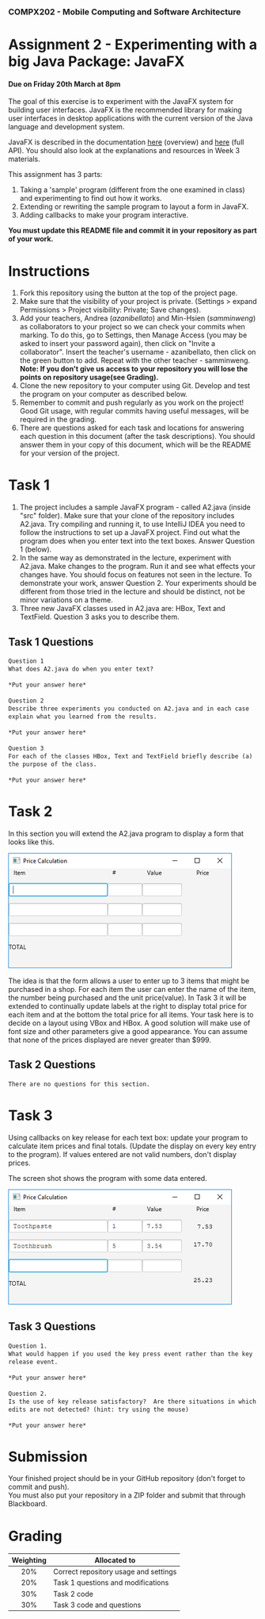 ### COMPX202 -  Mobile Computing and Software Architecture
Assignment 2 - Experimenting with a big Java Package: JavaFX
========================================

#### Due on **Friday 20th March at 8pm**

The goal of this exercise is to experiment with the JavaFX system for building user interfaces.
JavaFX is the recommended library for making user interfaces in desktop applications with
the current version of the Java language and development system.

JavaFX is described in the documentation [here](https://openjfx.io/openjfx-docs/) (overview) and [here](https://openjfx.io/javadoc/11/) (full API).
You should also look at the explanations and resources in Week 3 materials.

This assignment has 3 parts:
 1. Taking a 'sample' program (different from the one examined in class) and experimenting to find out how it works.
 2. Extending or rewriting the sample program to layout a form in JavaFX.
 3. Adding callbacks to make your program interactive.

**You must update this README file and commit it in your repository as part of your work.**


Instructions
========

1. Fork this repository using the button at the top of the project page.
2. Make sure that the visibility of your project is private. (Settings > expand Permissions > Project visibility: Private; Save changes).
3. Add your teachers, Andrea (*azanibellato*) and Min-Hsien (*samminweng*) as collaborators to your project so we can check your commits when marking. To do this, go to Settings, then Manage Access (you may be asked to insert your password again), then click on "Invite a collaborator". Insert the teacher's username - azanibellato, then click on the green button to add. Repeat with the other teacher - samminweng. **Note: If you don't give us access to your repository you will lose the points on repository usage(see Grading).**
4. Clone the new repository to your computer using Git.  Develop and test the program on your computer
as described below.
5. Remember to commit and push regularly as you work on the project!  Good Git usage, with regular commits having useful messages, will be required in the grading.
6. There are questions asked for each task and locations for answering each question in this document (after the task descriptions).  You should answer them in your copy of this document, which will be the README for your version of the project.


Task 1
======

1. The project includes a sample JavaFX program - called A2.java  (inside "src" folder). Make sure that your clone of the repository includes A2.java.  Try compiling and running it, to use IntelliJ IDEA you need to follow the instructions to set up a JavaFX project.  Find out what the program does when you enter text into the text boxes. Answer Question 1 (below).
2. In the same way as demonstrated in the lecture, experiment with A2.java.  Make changes to the program.  Run it and see what effects your changes have. You should focus on features not seen in the lecture.  To demonstrate your work, answer Question 2.  Your experiments should be different from those tried in the lecture and should be distinct, not be minor variations on a theme.
3. Three new JavaFX classes used in A2.java are:  HBox, Text and TextField.  Question 3 asks you to describe them.

Task 1 Questions
----------------

```
Question 1
What does A2.java do when you enter text?

*Put your answer here*

Question 2
Describe three experiments you conducted on A2.java and in each case explain what you learned from the results.

*Put your answer here*

Question 3
For each of the classes HBox, Text and TextField briefly describe (a) the purpose of the class.

*Put your answer here*

```

Task 2
======

In this section you will extend the A2.java program to display a form that looks like this.

![Screen shot of required program with no data entered](A2ProgramEmpty.png)

The idea is that the form allows a user to enter up to 3 items that might be purchased in a shop.  For each item the user can enter the name of the item, the number being purchased and the unit price(value).  In Task 3 it will be extended to continually update labels at the right to display total price for each item and at the bottom the total price for all items. Your task here is to decide on a layout using VBox and HBox.  A good solution will make use of font size and other parameters give a good appearance.  You can assume that none of the prices displayed are never greater than $999.


Task 2 Questions
----------------

```
There are no questions for this section.
```

Task 3
======

Using callbacks on key release for each text box: update your program to calculate item prices and final
totals.  (Update the display on every key entry to the program).  If values entered are not valid numbers,
don't display prices.


The screen shot shows the program with some data entered.

![Screen shot of program running](A2ProgramFilled.png)


Task 3 Questions
----------------

```
Question 1.
What would happen if you used the key press event rather than the key release event.

*Put your answer here*

Question 2.
Is the use of key release satisfactory?  Are there situations in which edits are not detected? (hint: try using the mouse)

*Put your answer here*

```

Submission
==========

Your finished project should be in your GitHub repository (don't forget to commit and push).  
You must also put your repository in a ZIP folder and submit that through Blackboard.


Grading
=======

| Weighting | Allocated to |
|:----------:|------|
| 20% | Correct repository usage and settings |
| 20% | Task 1 questions and modifications |
| 30% | Task 2 code |
| 30% | Task 3 code and questions |
